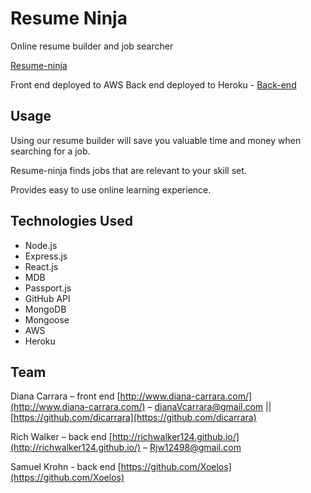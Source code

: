 # Resume Ninja
Online resume builder and job searcher

[Resume-ninja](http://project3du.s3-website.us-east-2.amazonaws.com/learn)

Front end deployed to AWS
Back end deployed to Heroku - [Back-end](https://github.com/Xoelos/server_project3)


## Usage

Using our resume builder will save you valuable time and money
when searching for a job.

Resume-ninja finds jobs that are relevant to your skill set.

Provides easy to use online learning experience.

## Technologies Used
- Node.js
- Express.js
- React.js
- MDB
- Passport.js
- GitHub API
- MongoDB
- Mongoose
- AWS
- Heroku

## Team

Diana Carrara – front end [http://www.diana-carrara.com/](http://www.diana-carrara.com/) – dianaVcarrara@gmail.com || [https://github.com/dicarrara](https://github.com/dicarrara)

Rich Walker – back end [http://richwalker124.github.io/](http://richwalker124.github.io/) – Rjw12498@gmail.com

Samuel Krohn - back end [https://github.com/Xoelos](https://github.com/Xoelos)




